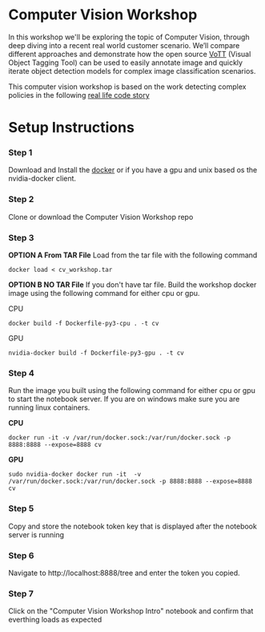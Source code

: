 # Computer Vision Workshop
In this workshop we'll be exploring the topic of Computer Vision, through deep diving into a recent real world customer scenario. We’ll compare different approaches and demonstrate how the open source [VoTT](github.com/Microsoft/VoTT) (Visual Object Tagging Tool) can be used to easily annotate image and quickly iterate object detection models for complex image classification scenarios. 
 
This computer vision workshop is based on the work detecting complex policies in the following [real life code story](https://www.microsoft.com/developerblog/2017/07/31/using-object-detection-complex-image-classification-scenarios/)

# Setup Instructions
### Step 1 
Download and Install the [docker](https://www.docker.com) or if you have a gpu and unix based os the nvidia-docker client.

### Step 2 
Clone or download the Computer Vision Workshop repo

### Step 3 

**OPTION A From TAR File**
Load from the tar file with the following command 
```
docker load < cv_workshop.tar
```

**OPTION B NO TAR File**
If you don't have tar file. Build the workshop docker image using the following command for either cpu or gpu.

CPU
```
docker build -f Dockerfile-py3-cpu . -t cv
```

GPU
```
nvidia-docker build -f Dockerfile-py3-gpu . -t cv
```
### Step 4
Run the image you built using the following command for either cpu or gpu to start the notebook server. If you are on windows make sure you are running linux containers.

**CPU**
```
docker run -it -v /var/run/docker.sock:/var/run/docker.sock -p 8888:8888 --expose=8888 cv
```

**GPU**
```
sudo nvidia-docker docker run -it  -v /var/run/docker.sock:/var/run/docker.sock -p 8888:8888 --expose=8888 cv
```

### Step 5 
Copy and store the notebook token key that is displayed after the notebook server is running

### Step 6
Navigate to http://localhost:8888/tree and enter the token you copied.

### Step 7 
Click on the "Computer Vision Workshop Intro" notebook and confirm that everthing loads as expected
